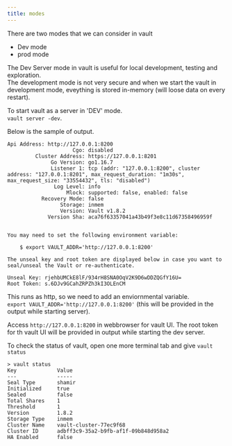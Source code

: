```yaml
---
title: modes
---
```

There are two modes that we can consider in vault

* Dev mode
* prod mode

The Dev Server mode in vault is useful for local development, testing and exploration.  
The development mode is not very secure and when we start the vault in development mode, eveything is stored in-memory (will loose data on every restart).   

To start vault as a server in 'DEV' mode.   
`vault server -dev`. 

Below is the sample of output.  
```
Api Address: http://127.0.0.1:8200
                     Cgo: disabled
         Cluster Address: https://127.0.0.1:8201
              Go Version: go1.16.7
              Listener 1: tcp (addr: "127.0.0.1:8200", cluster address: "127.0.0.1:8201", max_request_duration: "1m30s", max_request_size: "33554432", tls: "disabled")
               Log Level: info
                   Mlock: supported: false, enabled: false
           Recovery Mode: false
                 Storage: inmem
                 Version: Vault v1.8.2
             Version Sha: aca76f63357041a43b49f3e8c11d67358496959f


You may need to set the following environment variable:

    $ export VAULT_ADDR='http://127.0.0.1:8200'

The unseal key and root token are displayed below in case you want to
seal/unseal the Vault or re-authenticate.

Unseal Key: rjehbUMCkE8lF/934rH8SNA0OqV2K9D6wDDZQGfY16U=
Root Token: s.6DJv9GCahZRPZh3kI3OLEnCM
```

This runs as http, so we need to add an enviornmental variable.  
`export VAULT_ADDR='http://127.0.0.1:8200'` (this will be provided in the output while starting server).

Access `http://127.0.0.1:8200` in webbrowser for vault UI.
The root token for th vault UI will be provided in output while starting the dev server.

To check the status of vault, open one more terminal tab and give `vault status`  

```
> vault status                                                   
Key             Value
---             -----
Seal Type       shamir
Initialized     true
Sealed          false
Total Shares    1
Threshold       1
Version         1.8.2
Storage Type    inmem
Cluster Name    vault-cluster-77ec9f68
Cluster ID      adbff3c9-35a2-b9fb-af1f-09b848d958a2
HA Enabled      false
```
